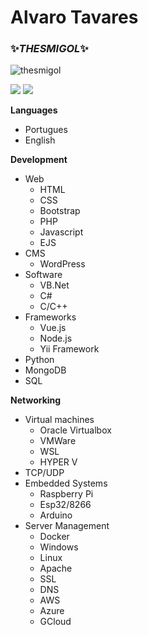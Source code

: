 <h1>Alvaro Tavares </h1>
  <h3>✨<i>THESMIGOL</i>✨</h3>
<p align="left"> <img src="https://komarev.com/ghpvc/?username=thesmigol&label=%F0%9F%8C%9F%20%20CURIOSOS QUE ENTRARAM AQUI&color=0e75b6&style=flat" alt="thesmigol" /> </p>  

  <img src="https://github-readme-stats.vercel.app/api?username=thesmigol&show_icons=true&theme=dracula&count_private=true" />
  <img src="https://github-readme-stats.vercel.app/api/top-langs/?username=thesmigol&show_icons=true&theme=dracula&count_private=true" />
  
 **Languages**
- Portugues
- English

 **Development**
- Web
  - HTML
  - CSS
  - Bootstrap
  - PHP
  - Javascript
  - EJS
- CMS
  - WordPress
- Software
  - VB.Net
  - C#
  - C/C++
- Frameworks
  - Vue.js
  - Node.js
  - Yii Framework
- Python
- MongoDB
- SQL

**Networking**
- Virtual machines
  - Oracle Virtualbox
  - VMWare
  - WSL
  - HYPER V
- TCP/UDP
- Embedded Systems
  - Raspberry Pi
  - Esp32/8266
  - Arduino
- Server Management
  - Docker
  - Windows
  - Linux
  - Apache
  - SSL
  - DNS
  - AWS
  - Azure
  - GCloud
